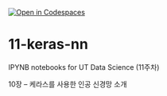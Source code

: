 [![Open in Codespaces](https://classroom.github.com/assets/launch-codespace-2972f46106e565e64193e422d61a12cf1da4916b45550586e14ef0a7c637dd04.svg)](https://classroom.github.com/open-in-codespaces?assignment_repo_id=17122430)
# 11-keras-nn

IPYNB notebooks for UT Data Science (11주차)

10장 – 케라스를 사용한 인공 신경망 소개
